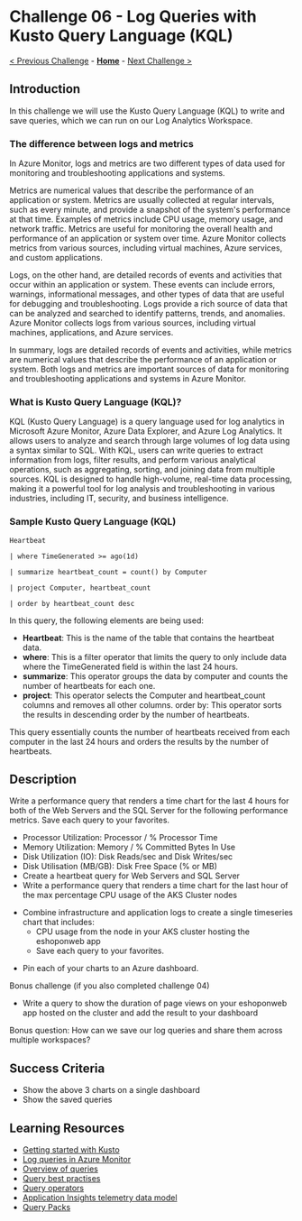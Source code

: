 # Challenge 06 - Log Queries with Kusto Query Language (KQL)

[< Previous Challenge](./Challenge-05.md) - **[Home](../README.md)** - [Next Challenge >](./Challenge-07.md)

## Introduction

In this challenge we will use the Kusto Query Language (KQL) to write and save queries, which we can run on our Log Analytics Workspace.

### The difference between logs and metrics
In Azure Monitor, logs and metrics are two different types of data used for monitoring and troubleshooting applications and systems.

Metrics are numerical values that describe the performance of an application or system. Metrics are usually collected at regular intervals, such as every minute, and provide a snapshot of the system's performance at that time. Examples of metrics include CPU usage, memory usage, and network traffic. Metrics are useful for monitoring the overall health and performance of an application or system over time. Azure Monitor collects metrics from various sources, including virtual machines, Azure services, and custom applications.

Logs, on the other hand, are detailed records of events and activities that occur within an application or system. These events can include errors, warnings, informational messages, and other types of data that are useful for debugging and troubleshooting. Logs provide a rich source of data that can be analyzed and searched to identify patterns, trends, and anomalies. Azure Monitor collects logs from various sources, including virtual machines, applications, and Azure services.

In summary, logs are detailed records of events and activities, while metrics are numerical values that describe the performance of an application or system. Both logs and metrics are important sources of data for monitoring and troubleshooting applications and systems in Azure Monitor.

### What is Kusto Query Language (KQL)?
KQL (Kusto Query Language) is a query language used for log analytics in Microsoft Azure Monitor, Azure Data Explorer, and Azure Log Analytics. It allows users to analyze and search through large volumes of log data using a syntax similar to SQL. With KQL, users can write queries to extract information from logs, filter results, and perform various analytical operations, such as aggregating, sorting, and joining data from multiple sources. KQL is designed to handle high-volume, real-time data processing, making it a powerful tool for log analysis and troubleshooting in various industries, including IT, security, and business intelligence.

### Sample Kusto Query Language (KQL)

```
Heartbeat

| where TimeGenerated >= ago(1d)

| summarize heartbeat_count = count() by Computer

| project Computer, heartbeat_count

| order by heartbeat_count desc
```
In this query, the following elements are being used:

* **Heartbeat**: This is the name of the table that contains the heartbeat data.
* **where**: This is a filter operator that limits the query to only include data where the TimeGenerated field is within the last 24 hours.
* **summarize**: This operator groups the data by computer and counts the number of heartbeats for each one.
* **project**: This operator selects the Computer and heartbeat_count columns and removes all other columns.
order by: This operator sorts the results in descending order by the number of heartbeats.

This query essentially counts the number of heartbeats received from each computer in the last 24 hours and orders the results by the number of heartbeats.

## Description

Write a performance query that renders a time chart for the last 4 hours for both of the Web Servers and the SQL Server for the following performance metrics. Save each query to your favorites.
* Processor Utilization: Processor / % Processor Time
* Memory Utilization: Memory / % Committed Bytes In Use
* Disk Utilization (IO): Disk Reads/sec and Disk Writes/sec
* Disk Utilisation (MB/GB): Disk Free Space (% or MB)
* Create a heartbeat query for Web Servers and SQL Server
* Write a performance query that renders a time chart for the last hour of the max percentage CPU usage of the AKS Cluster nodes
- Combine infrastructure and application logs to create a single timeseries chart that includes:
  - CPU usage from the node in your AKS cluster hosting the eshoponweb app
  - Save each query to your favorites.
* Pin each of your charts to an Azure dashboard.

Bonus challenge (if you also completed challenge 04)
  - Write a query to show the duration of page views on your eshoponweb app hosted on the cluster and add the result to your dashboard

Bonus question:
How can we save our log queries and share them across multiple workspaces?

## Success Criteria
- Show the above 3 charts on a single dashboard
- Show the saved queries

## Learning Resources
* [Getting started with Kusto](https://learn.microsoft.com/en-us/azure/data-explorer/kusto/query/)
* [Log queries in Azure Monitor](https://learn.microsoft.com/en-us/azure/azure-monitor/logs/log-query-overview/)
* [Overview of queries](https://learn.microsoft.com/en-us/azure/data-explorer/kusto/query/)
* [Query best practises](https://learn.microsoft.com/en-us/azure/data-explorer/kusto/query/best-practices/)
* [Query operators](https://learn.microsoft.com/en-us/azure/data-explorer/kusto/query/queries/)
* [Application Insights telemetry data model](https://learn.microsoft.com/en-us/azure/azure-monitor/app/data-model-complete)
* [Query Packs](https://learn.microsoft.com/en-us/azure/azure-monitor/logs/query-packs)
